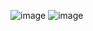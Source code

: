 ![image](https://github.com/koreaIT-study/programmers/assets/92290312/8067733c-c614-4bfb-8ca5-236b236bf78a)
![image](https://github.com/koreaIT-study/programmers/assets/32920566/08a63f10-5c7a-410e-a0cd-b27880763283)
